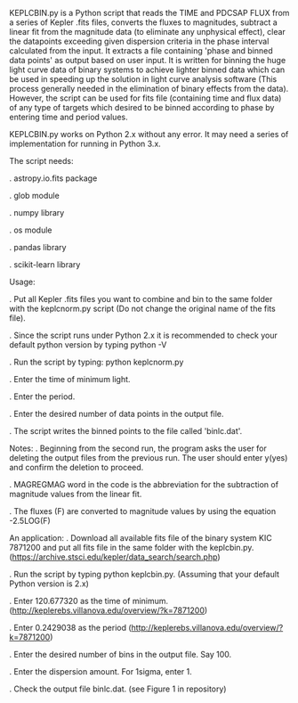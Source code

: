 
KEPLCBIN.py is a Python script that reads the TIME and PDCSAP FLUX from a series of Kepler .fits files, converts the fluxes to magnitudes, subtract a linear fit from the magnitude data (to eliminate any unphysical effect), clear the datapoints exceeding given dispersion criteria in the phase interval calculated from the input. It extracts a file containing 'phase and binned data points' as output based on user input. It is written for binning the huge light curve data of binary systems to achieve lighter binned data which can be used in speeding up the solution in light curve analysis software (This process generally needed in the elimination of binary effects from the data). However, the script can be used for fits file (containing time and flux data) of any type of targets which desired to be binned according to phase by entering time and period values. 

KEPLCBIN.py works on Python 2.x without any error. It may need a series of implementation for running in Python 3.x.



The script needs:

. astropy.io.fits package

. glob module

. numpy library

. os module

. pandas library

. scikit-learn library




Usage:

. Put all Kepler .fits files you want to combine and bin to the same folder with the keplcnorm.py script (Do not change the original name of the fits file).

. Since the script runs under Python 2.x it is recommended to check your default python version by typing python -V

. Run the script by typing: python keplcnorm.py

. Enter the time of minimum light.

. Enter the period.

. Enter the desired number of data points in the output file.

. The script writes the binned points to the file called 'binlc.dat'.




Notes: . Beginning from the second run, the program asks the user for deleting the output files from the previous run. The user should enter y(yes) and confirm the deletion to proceed.

. MAGREGMAG word in the code is the abbreviation for the subtraction of magnitude values from the linear fit.

. The fluxes (F) are converted to magnitude values by using the equation -2.5LOG(F)




An application:
. Download all available fits file of the binary system KIC 7871200 and put all fits file in the same folder with the keplcbin.py. (https://archive.stsci.edu/kepler/data_search/search.php)

. Run the script by typing python keplcbin.py. (Assuming that your default Python version is 2.x)

. Enter 120.677320 as the time of minimum. (http://keplerebs.villanova.edu/overview/?k=7871200)

. Enter 0.2429038 as the period (http://keplerebs.villanova.edu/overview/?k=7871200)

. Enter the desired number of bins in the output file. Say 100.

. Enter the dispersion amount. For 1sigma, enter 1.

. Check the output file binlc.dat. (see Figure 1 in repository)





